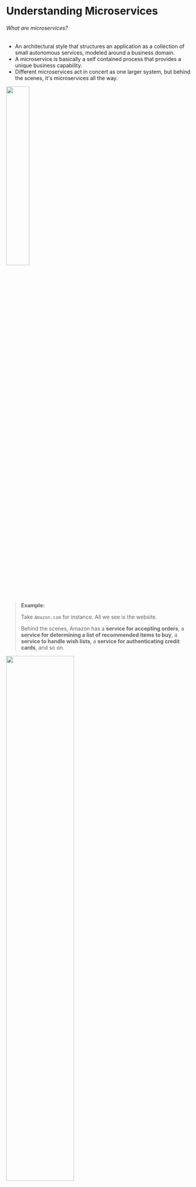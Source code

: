 # Understanding Microservices

###### What are microservices?

- An architectural style that structures an application as a collection of small autonomous services, modeled around a business domain.
- A microservice is basically a self contained process that provides a unique business capability.
- Different microservices act in concert as one larger system, but behind the scenes, it's microservices all the way.

<img src="assets/F8jIZ4V.png" width="35%">

> **Example:** 
>
> Take `Amazon.com` for instance. All we see is the website. 
>
> Behind the scenes, Amazon has a **service for accepting orders**, a **service for determining a list of recommended items to buy**, a **service to handle wish lists**, a **service for authenticating credit cards**, and so on. 

<img src="assets/nqraTcP.jpg" width="60%">



<br>

### Traditional Architecture Vs Microservices

- The main difference we observe in the above diagram is that all the features initially were under a single instance sharing a single database.
- But then, with microservices, each feature was allotted a different microservice, handling their own data, and performing different functionalities.  

<img src="assets/JB6NzQk.png" width="75%">



<br>

### Microservice Architecture 

<img src="assets/sOHzmR7.png" width="70%">

* Different clients from different devices try to use different services like search, build, configure and other management capabilities
* All the services are separated based on their domains and functionalities and  are further allotted to individual microservices
* These microservices have their own `load balancer` and `execution environment` to execute their functionalities & at the same time **captures data in their own databases**
  *All the microservices communicate with each other through a stateless server which is either `REST` or `Message Bus`
* Microservices know their path of communication with the help of **Service Discovery** and perform operational capabilities such as automation, monitoring
* Then all the functionalities performed by microservices are communicated to clients via `API Gateway`
* All the internal points are connected from the API Gateway. So, anybody who connects to the API Gateway automatically gets connected to the complete system

#### Microservices Features

<img src="assets/9P9LHTM.png" width="70%">

* **Decoupling** – Services within a system are largely decoupled. So the application as a whole can be easily built, altered, and scaled
* **Componentization** – Microservices are treated as independent components that can be easily replaced and upgraded
* **Business Capabilities** – Microservices are very simple and focus on a single capability 
* **Autonomy** – Developers and teams can work independently of each other, thus increasing speed
* **Continous Delivery** – Allows frequent releases of software, through systematic automation of software creation, testing, and approval 
* **Responsibility** – Microservices do not focus on applications as projects. Instead, they treat applications as products for which they are responsible 
* **Decentralized Governance** – The focus is on using the right tool for the right job. That means there is no standardized pattern or any technology pattern. Developers have the freedom to choose the best useful tools to solve their problems 
* **Agility** – Microservices support agile development. Any new feature can be quickly developed and discarded again



#### Advantages Of Microservices

<img src="assets/Gz28mgL.png" width="70%">

* **Independent Development** – All microservices can be easily developed based on their individual functionality
* **Independent Deployment** – Based on their services, they can be individually deployed in any application 
* **Fault Isolation** – Even if one service of the application does not work, the system still continues to function
* **Mixed Technology Stack** – Different languages and technologies can be used to build different services of the same application
  **Granular Scaling** –  Individual components can scale as per need, there is no need to scale all components together



#### Best Practices To Design Microservices

In today’s world, complexity has managed to creep into products. Microservice architecture promises to keep teams scaling and function better.
<img src="assets/VqtMw8x.png" width="70%">



<br>

### Use-Case : Shopping Cart Application

- When you open a shopping cart application, all you see is just a website.
- But, behind the scenes, the shopping cart application has a service for accepting payments, a service for customer services and so on.
- Assume that this application developed using **monolithic framework**.

<img src="assets/42ifBCH.png" width="50%">

 

- So, all the features are put together in a single code base and are under a **single underlying database**.
- Now, let’s suppose that there is a new brand coming up in the market and developers want to put all the details of the upcoming brand in this application.
- Then, they not only have to rework on the service for new labels, but they also have to reframe the complete system and deploy it accordingly.

> To avoid such challenges developers of this application decided to shift their application from a monolithic architecture to microservices.

<img src="assets/wwbYCyk.png" width="50%">

- This means that developers don’t create a web microservice, a logic microservice, or a database microservice. 
- Instead, they create separate microservices for search, recommendations, customer services and so on.
- This type of architecture for the application not only helps the developers to overcome all the challenges faced with the previous architecture but also helps the shopping cart application to be built, deployed, and scale up easily.

<br>

### Working of Microservice Architecture

<img src="assets/3AjVKtB.png" width="70%">

* **Clients:** The architecture starts with different types of clients, from different devices trying to perform various management capabilities such as search, build, configure etc.
* **Identity Providers:** These requests from the clients are then passed on the identity providers who authenticate the requests of clients and communicate the requests to API Gateway. The requests are then communicated to the internal services via well-defined  API Gateway.
* 
* **API Gateway:** Since clients don’t call the services directly, API Gateway acts as an entry point for the clients to forward requests to appropriate microservices. 
  **The advantages of using an API gateway include:**
  * All the services can be updated without the clients knowing.
  * Services can also use messaging protocols that are not web-friendly.
  * The API Gateway can perform cross-cutting functions such as providing security, load balancing etc.
  * After receiving the requests of clients, the internal architecture consists of microservices which communicate with each other through messages to handle client requests.
* **Messaging Formats:** 
  There are two types of messages through which they communicate:
  * **Synchronous Messages:** In the situation where clients wait for the responses from a service, Microservices usually tend to use REST (Representational State Transfer) as it relies on a stateless, client-server, and the HTTP protocol. This protocol is used as it is a distributed environment each and every functionality is represented with a resource to carry out operations
  * **Asynchronous Messages:** In the situation where clients do not wait for the responses from a service, Microservices usually tend to use protocols such as AMQP, STOMP, MQTT.These protocols are used in this type of communication since the nature of messages is defined and these messages have to be interoperable between implementations.
* **Data Handling:** Well, each Microservice owns a private database to capture their data and implement the respective business functionality.Also, the databases of Microservices are updated through their service API only. 

<img src="assets/SrlUoZa.png" width="35%">


The services provided by Microservices are carried forward to any remote service which supports inter-process communication for different technology stacks.

* **Static Content:** After the Microservices communicate within themselves, they deploy the static content to a cloud-based storage service that can deliver them directly to the clients via Content Delivery Networks (CDNs).
* **Management:** This component is responsible for balancing the services on nodes and identifying failures.
* **Service Discovery:**Acts as a guide to Microservices to find the route of communication between them as it maintains a list of services on which nodes are located.

<br>

<br>

---

